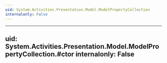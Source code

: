 ```yaml
---
uid: System.Activities.Presentation.Model.ModelPropertyCollection
internalonly: False
---
```


---
uid: System.Activities.Presentation.Model.ModelPropertyCollection.#ctor
internalonly: False
---
